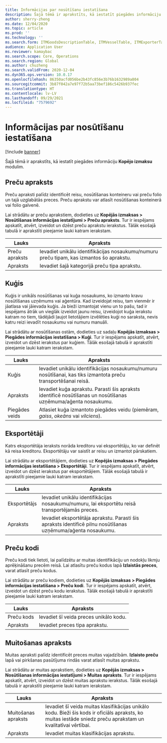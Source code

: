 ```yaml
---
title: Informācijas par nosūtīšanu iestatīšana
description: Šajā tēmā ir aprakstīts, kā iestatīt piegādes informāciju Kopējo izmaksu modulim.
author: sherry-zheng
ms.date: 12/04/2020
ms.topic: article
ms.prod: ''
ms.technology: ''
ms.search.form: ITMGoodsDescriptionTable, ITMVesselTable, ITMExporterTable, ITMCommodityCodeTable, ITMCustomsDescription
audience: Application User
ms.reviewer: kamaybac
ms.search.scope: Core, Operations
ms.search.region: Global
ms.author: chuzheng
ms.search.validFrom: 2020-12-04
ms.dyn365.ops.version: 10.0.17
ms.openlocfilehash: 86350acfd056be2b43fc856e3b76b1632989a804
ms.sourcegitcommit: 3b87f042a7e97f72b5aa73bef186c5426b937fec
ms.translationtype: HT
ms.contentlocale: lv-LV
ms.lasthandoff: 09/29/2021
ms.locfileid: "7579692"
---
```

# <a name="shipping-information-setup"></a>Informācijas par nosūtīšanu iestatīšana

[!include [banner](../../includes/banner.md)]

Šajā tēmā ir aprakstīts, kā iestatīt piegādes informāciju **Kopējo izmaksu** modulim.

## <a name="description-of-goods"></a><a name="description-of-goods"></a>Preču apraksts

Preču apraksti palīdz identificēt reisu, nosūtīšanas konteineru vai preču folio un tajā uzglabātās preces. Preču aprakstu var atlasīt nosūtīšanas konteinerā vai folio galvenē.

Lai strādātu ar preču aprakstiem, dodieties uz **Kopējās izmaksas \> Nosūtīšanas informācijas iestatījumi \> Preču apraksts**. Tur ir iespējams apskatīt, atvērt, izveidot un dzēst preču aprakstu ierakstus. Tālāk esošajā tabulā ir aprakstīti pieejamie lauki katram ierakstam.

| Lauks | Apraksts |
|---|---|
| Preču apraksts | Ievadiet unikālu identifikācijas nosaukumu/numuru preču tipam, kas izmantos šo aprakstu. |
| Apraksts | Ievadiet šajā kategorijā preču tipa aprakstu. |

## <a name="vessels"></a><a name="vessels"></a>Kuģis

Kuģis ir unikāls nosūtīšanas vai kuģa nosaukums, ko izmanto kravu nosūtīšanas uzņēmums vai aģentūra. Kad izveidojat reisu, tam vienmēr ir jāatlasa vai jāievada kuģis. Ja bieži izmantojat vienu un to pašu, tad ir iespējams ātrāk un vieglāk izveidot jaunu reisu, izveidojot kuģa ierakstu katram no tiem, tādējādi ļaujot lietotājiem izvēlēties kuģi no saraksta, nevis katru reizi ievadīt nosaukumu vai numuru manuāli.

Lai strādātu ar nosūtīšanas ostām, dodieties uz sadaļu **Kopējās izmaksas \> Piegādes informācijas iestatīšana \> Kuģi**. Tur ir iespējams apskatīt, atvērt, izveidot un dzēst ierakstus par kuģiem. Tālāk esošajā tabulā ir aprakstīti pieejamie lauki katram ierakstam.

| Lauks | Apraksts |
|---|---|
| Kuģis | Ievadiet unikālu identifikācijas nosaukumu/numuru nosūtīšanai, kas tiks izmantota preču transportēšanai reisā. |
| Apraksts | Ievadiet kuģa aprakstu. Parasti šis apraksts identificē nosūtīšanas un nosūtīšanas uzņēmuma/aģenta nosaukumu. |
| Piegādes veids | Atlasiet kuģa izmantoto piegādes veidu (piemēram, _gaiss_, _okeāns_ vai _vilciens_). |

## <a name="exporters"></a>Eksportētāji

Katrs eksportētāja ieraksts norāda kreditoru vai eksportētāju, ko var definēt kā reisa kreditoru. Eksportētāju var saistīt ar reisu un izmantot pārskatiem.

Lai strādātu ar eksportētājiem, dodieties uz **Kopējās izmaksas \> Piegādes informācijas iestatīšana \> Eksportētāji**. Tur ir iespējams apskatīt, atvērt, izveidot un dzēst ierakstus par eksportētājiem. Tālāk esošajā tabulā ir aprakstīti pieejamie lauki katram ierakstam.

| Lauks | Apraksts |
|---|---|
| Eksportētājs | Ievadiet unikālu identifikācijas nosaukumu/numuru, lai eksportētu reisā transportējamās preces. |
| Apraksts | Ievadiet eksportētāja aprakstu. Parasti šis apraksts identificē pilnu nosūtīšanas uzņēmuma/aģenta nosaukumu. |

## <a name="commodity-codes"></a>Preču kodi

Preču kodi tiek lietoti, lai palīdzētu ar muitas identifikāciju un nodokļu likmju aprēķināšanu precēm reisā. Lai atlasītu preču kodus lapā **Izlaistās preces**, varat atlasīt preču kodus.

Lai strādātu ar preču kodiem, dodieties uz **Kopējās izmaksas \> Piegādes informācijas iestatīšana \> Preču kodi**. Tur ir iespējams apskatīt, atvērt, izveidot un dzēst preču kodu ierakstus. Tālāk esošajā tabulā ir aprakstīti pieejamie lauki katram ierakstam.

| Lauks | Apraksts |
|---|---|
| Preču kods | Ievadiet šī veida preces unikālo kodu. |
| Apraksts | Ievadiet preces tipa aprakstu. |

## <a name="customs-description"></a>Muitošanas apraksts

Muitas apraksti palīdz identificēt preces muitas vajadzībām. **Izlaisto preču** lapā vai pirkšanas pasūtījuma rindās varat atlasīt muitas aprakstu.

Lai strādātu ar muitas aprakstiem, dodieties uz **Kopējās izmaksas \> Nosūtīšanas informācijas iestatījumi \> Muitas apraksts**. Tur ir iespējams apskatīt, atvērt, izveidot un dzēst muitas aprakstu ierakstus. Tālāk esošajā tabulā ir aprakstīti pieejamie lauki katram ierakstam.

| Lauks | Apraksts |
|---|---|
| Muitošanas apraksts | Ievadiet šī veida muitas klasifikācijas unikālo kodu. Bieži šis kods ir oficiāls apraksts, ko muitas iestāde sniedz preču aprakstam un kvalitatīvai vērtībai. |
| Apraksts | Ievadiet muitas klasifikācijas aprakstu. |
